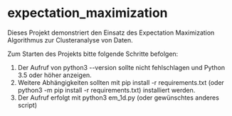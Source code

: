 # expectation_maximization

Dieses Projekt demonstriert den Einsatz des Expectation Maximization Algorithmus zur Clusteranalyse von Daten.

Zum Starten des Projekts bitte folgende Schritte befolgen:

1. Der Aufruf von python3 --version sollte nicht fehlschlagen und Python 3.5 oder höher anzeigen.
2. Weitere Abhängigkeiten sollten mit pip install -r requirements.txt (oder python3 -m pip install -r requirements.txt) installiert werden.
3. Der Aufruf erfolgt mit python3 em_1d.py (oder gewünschtes anderes script)
